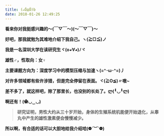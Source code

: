 ```yaml
---
title: (๑ŐдŐ)b
date: 2018-01-26 12:49:25
---
```

**看来你对我挺感兴趣的～(￣▽￣～)(～￣▽￣)～**

**好吧，那我就勉为其难地介绍下我自己。ヽ(≧□≦)ノ**

**我是一名深圳大学在读研究生ヾ(o◕∀◕)ﾉヾ**

**雄性♂，性取向：女♀**

**主要课题方向为：深度学习中的模型压缩与加速ヽ(=^･ω･^=)丿**

**对许多领域都有些许涉猎，但是完全停留在表面。ヾ(≧O≦)〃嗷~**

**差不多了，就这样吧，除了那里长，也没别的长处了。ლ(╹◡╹ლ)**

**啊还有！(✿◡‿◡)**

>**研究证明，男性大约从三十岁开始，身体的生殖系统机能便开始退化，从睾丸中产生的雄性激素便会慢慢减少。**

**所以啊，有合适的话可以大胆地给我介绍哈(❁´︶`❁)**